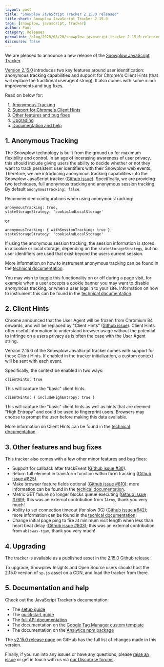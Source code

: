 ```yaml
---
layout: post
title: "Snowplow JavaScript Tracker 2.15.0 released"
title-short: Snowplow JavaScript Tracker 2.15.0
tags: [snowplow, javascript, tracker]
author: Paul
category: Releases
permalink: /blog/2020/08/20/snowplow-javascript-tracker-2.15.0-released/
discourse: false
---
```


We are pleased to announce a new release of the [Snowplow JavaScript Tracker][js-tracker].

[Version 2.15.0][2.15.0-tag] introduces two key features around user identification: anonymous tracking capabilities and support for Chrome's Client Hints (that will replace the traditional useragent string). It also comes with some minor improvements and bug fixes.

Read on below for:

1. [Anonymous Tracking](#1-anonymous-tracking)
2. [Support for Chrome's Client Hints](#2-client-hints)
3. [Other features and bug fixes](#3-other-features-and-bugfixes)
4. [Upgrading](#4-upgrading)
5. [Documentation and help](#5-documentation-and-help)

<!--more-->

## 1. Anonymous Tracking

The Snowplow technology is built from the ground up for maximum flexibility and control. In an age of incerasing awareness of user privacy, this should include giving users the ability to decide whether or not they want to track persistent user identifiers with their Snowplow web events. Therefore, we are introducing anonymous tracking capabilities into the Snowplow JavaScript tracker ([Github issue](https://github.com/snowplow/snowplow-javascript-tracker/issues/793)). Specifically, we are providing two techniques, full anonymous tracking and anonymous session tracking. By default `anonymousTracking: false`.

Recommended configurations when using anonymousTracking:

```
anonymousTracking: true,
stateStorageStrategy: 'cookieAndLocalStorage'
```

or

```
anonymousTracking: { withSessionTracking: true },
stateStorageStrategy: 'cookieAndLocalStorage'
```

If using the anonymous session tracking, the session information is stored in a cookie or local storage, depending on the `stateStorageStrategy`, but no user identifiers are used that exist beyond the users current session.

More information on how to instrument anonymous tracking can be found in the [technical documentation](https://docs.snowplowanalytics.com/docs/collecting-data/collecting-from-own-applications/javascript-tracker/general-parameters/initializing-a-tracker-2/#Anonymous_Tracking_2150). 

You may wish to toggle this functionality on or off during a page visit, for example when a user accepts a cookie banner you may want to disable anonymous tracking, or when a user logs in to your site. Information on how to instrument this can be found in the [technical documentation](https://docs.snowplowanalytics.com/docs/collecting-data/collecting-from-own-applications/javascript-tracker/general-parameters/other-parameters-2/#Toggling_Anonymous_Tracking_2150).


## 2. Client Hints

Chrome announced that the User Agent will be frozen from Chromium 84 onwards, and will be replaced by "Client Hints" ([Github issue](https://github.com/snowplow/snowplow-javascript-tracker/issues/816)). Client Hints offer useful information to understand browser usage without the potential to infringe on a users privacy as is often the case with the User Agent string. 

Version 2.15.0 of the Snowplow JavaScript tracker comes with support for these Client Hints. If enabled in the tracker initialization, a custom context will be sent with each event.

Specifically, the context be enabled in two ways:

```
clientHints: true
```

This will capture the “basic” client hints.

```
clientHints: { includeHighEntropy: true }
```

This will capture the “basic” client hints as well as hints that are deemed “High Entropy” and could be used to fingerprint users. Browsers may choose to prompt the user before making this data available.

More information on Client Hints can be found in the [technical documentation](https://docs.snowplowanalytics.com/docs/collecting-data/collecting-from-own-applications/javascript-tracker/general-parameters/initializing-a-tracker-2/#clientHints_context_2150).


## 3. Other features and bug fixes

This tracker also comes with a few other minor features and bug fixes:

* Support for callback after trackEvent ([Github issue #30](https://github.com/snowplow/snowplow-javascript-tracker/issues/30)).
* Return full element in transform function within form tracking ([Github issue #825](https://github.com/snowplow/snowplow-javascript-tracker/issues/825)).
* Make browser feature fields optional ([Github issue #810](https://github.com/snowplow/snowplow-javascript-tracker/issues/810)); more information can be found in the [techical documentation](https://docs.snowplowanalytics.com/docs/collecting-data/collecting-from-own-applications/javascript-tracker/general-parameters/initializing-a-tracker-2/#Skip_tracking_browser_features_2150).
* Metric GET failure no longer blocks queue executing ([Github issue #769](https://github.com/snowplow/snowplow-javascript-tracker/issues/769)); this was an external contribution from `IArny`, thank you very much!
* Ability to set connection timeout (for slow 3G) ([Github issue #642](https://github.com/snowplow/snowplow-javascript-tracker/issues/642)); more information can be found in the [techical documentation](https://docs.snowplowanalytics.com/docs/collecting-data/collecting-from-own-applications/javascript-tracker/general-parameters/initializing-a-tracker-2/#Set_connection_timeout_2150).
* Change initial page ping to fire at minimum visit length when less than heart beat delay ([Github issue #803](https://github.com/snowplow/snowplow-javascript-tracker/issues/803)); this was an external contribution from `abiswas-tgam`, thank you very much!


## 4. Upgrading

The tracker is available as a published asset in the [2.15.0 Github release][2.15.0-tag]:

To upgrade, Snowplow Insights and Open Source users should host the 2.15.0 version of `sp.js` asset on a CDN, and load the tracker from there.

## 5. Documentation and help

Check out the JavaScript Tracker's documentation:

* The [setup guide][setup]
* The [quickstart guide][quickstart]
* The [full API documentation][docs]
* The documentation on the [Google Tag Manager custom template][gtm-template]
* The documentation on the [Analytics npm package][npm-package]

The [v2.15.0 release page][2.15.0-tag] on GitHub has the full list of changes made in this version.

Finally, if you run into any issues or have any questions, please [raise an issue][issues] or get in touch with us via [our Discourse forums][forums].

[js-tracker]: https://github.com/snowplow/snowplow-javascript-tracker
[2.15.0-tag]: https://github.com/snowplow/snowplow-javascript-tracker/releases/tag/2.15.0
[setup]: https://github.com/snowplow/snowplow/wiki/Javascript-tracker-setup
[quickstart]: https://docs.snowplowanalytics.com/docs/collecting-data/collecting-from-own-applications/javascript-tracker/web-quick-start-guide/
[issues]: https://github.com/snowplow/snowplow-javascript-tracker/issues
[forums]: https://discourse.snowplowanalytics.com/
[docs]: https://github.com/snowplow/snowplow/wiki/1-General-parameters-for-the-Javascript-tracker
[gtm-template]: https://docs.snowplowanalytics.com/docs/collecting-data/collecting-from-own-applications/javascript-tracker/google-tag-manager-custom-template/
[npm-package]: https://docs.snowplowanalytics.com/docs/collecting-data/collecting-from-own-applications/javascript-tracker/snowplow-plugin-for-analytics-npm-package/
